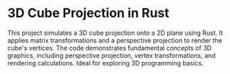 # 3D Cube Projection in Rust

This project simulates a 3D cube projection onto a 2D plane using Rust. 
It applies matrix transformations and a perspective projection to render the cube's vertices. 
The code demonstrates fundamental concepts of 3D graphics, including perspective projection, vertex transformations, and rendering calculations. 
Ideal for exploring 3D programming basics.
